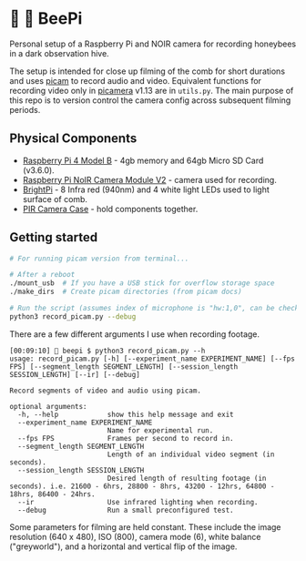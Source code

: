 # 🎥 🐝 BeePi

Personal setup of a Raspberry Pi and NOIR camera for recording honeybees in a dark observation hive.

The setup is intended for close up filming of the comb for short durations and uses [picam](https://github.com/iizukanao/picam) to record audio and video. Equivalent functions for recording video only in [picamera](https://picamera.readthedocs.io/en/release-1.13/) v1.13 are in `utils.py`. The main purpose of this repo is to version control the camera config across subsequent filming periods.

## Physical Components

- [Raspberry Pi 4 Model B](https://thepihut.com/products/raspberry-pi-4-model-b) - 4gb memory and 64gb Micro SD Card (v3.6.0).
- [Raspberry Pi NoIR Camera Module V2](https://thepihut.com/products/raspberry-pi-noir-camera-module) - camera used for recording.
- [BrightPi](https://uk.pi-supply.com/products/bright-pi-bright-white-ir-camera-light-raspberry-pi) - 8 Infra red (940nm) and 4 white light LEDs used to light surface of comb.
- [PIR Camera Case](https://thepihut.com/products/pir-camera-case-for-raspberry-pi-4-3) - hold components together.

## Getting started

```bash
# For running picam version from terminal...

# After a reboot
./mount_usb  # If you have a USB stick for overflow storage space
./make_dirs  # Create picam directories (from picam docs)

# Run the script (assumes index of microphone is "hw:1,0", can be checked by `arecord -l`)
python3 record_picam.py --debug
```

There are a few different arguments I use when recording footage.

```
[00:09:10] 🚀 beepi $ python3 record_picam.py --h
usage: record_picam.py [-h] [--experiment_name EXPERIMENT_NAME] [--fps FPS] [--segment_length SEGMENT_LENGTH] [--session_length SESSION_LENGTH] [--ir] [--debug]

Record segments of video and audio using picam.

optional arguments:
  -h, --help            show this help message and exit
  --experiment_name EXPERIMENT_NAME
                        Name for experimental run.
  --fps FPS             Frames per second to record in.
  --segment_length SEGMENT_LENGTH
                        Length of an individual video segment (in seconds).
  --session_length SESSION_LENGTH
                        Desired length of resulting footage (in seconds). i.e. 21600 - 6hrs, 28800 - 8hrs, 43200 - 12hrs, 64800 - 18hrs, 86400 - 24hrs.
  --ir                  Use infrared lighting when recording.
  --debug               Run a small preconfigured test.
```

Some parameters for filming are held constant. These include the image resolution (640 x 480), ISO (800), camera mode (6), white balance ("greyworld"), and a horizontal and vertical flip of the image.

